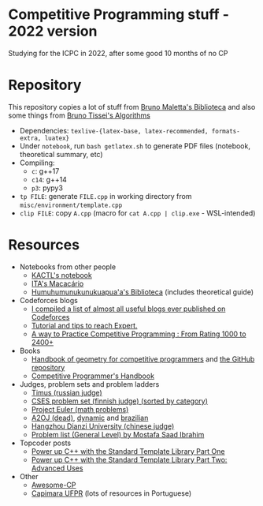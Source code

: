 # Competitive Programming stuff - 2022 version
Studying for the ICPC in 2022, after some good 10 months of no CP

# Repository
This repository copies a lot of stuff from
[Bruno Maletta's Biblioteca](https://github.com/brunomaletta/Biblioteca)
and also some things from [Bruno Tissei's Algorithms](https://gitlab.c3sl.ufpr.br/bft15/algorithms)

- Dependencies: `texlive-{latex-base, latex-recommended, formats-extra, luatex}`
- Under `notebook`, run `bash getlatex.sh` to generate PDF files (notebook, theoretical summary, etc)
- Compiling:
	- `c`: g++17
	- `c14`: g++14
	- `p3`: pypy3
- `tp FILE`: generate `FILE.cpp` in working directory from `misc/environment/template.cpp`
- `clip FILE`: copy `A.cpp` (macro for `cat A.cpp | clip.exe` - WSL-intended)

# Resources
- Notebooks from other people
  - [KACTL's notebook](https://github.com/kth-competitive-programming/kactl/blob/main/kactl.pdf)
  - [ITA's Macacário](https://www.overleaf.com/project/5c34f0a7365e7c08d7483eef)
  - [Humuhumunukunukuapua'a's Biblioteca](https://github.com/brunomaletta/Biblioteca) (includes theoretical guide)
- Codeforces blogs
	- [I compiled a list of almost all useful blogs ever published on Codeforces](https://codeforces.com/blog/entry/91363)
	- [Tutorial and tips to reach Expert.](https://codeforces.com/blog/entry/81882)
	- [A way to Practice Competitive Programming : From Rating 1000 to 2400+](https://codeforces.com/blog/entry/66909)
- Books
  - [Handbook of geometry for competitive programmers](https://vlecomte.github.io/cp-geo.pdf) and [the GitHub repository](https://github.com/pllk/cphb)
  - [Competitive Programmer's Handbook](https://cses.fi/book/book.pdf)
- Judges, problem sets and problem ladders
	- [Timus (russian judge)](https://acm.timus.ru)
	- [CSES problem set (finnish judge) (sorted by category)](https://cses.fi/problemset/)
	- [Project Euler (math problems)](https://projecteuler.net/archives/) 
	- [A2OJ (dead)](https://a2oj.com/), [dynamic](https://a2oj.herokuapp.com/?handle=&rating=1&div=1) and [brazilian](https://quirino.net/a2oj/index.html)
	- [Hangzhou Dianzi University (chinese judge)](http://acm.hdu.edu.cn/)
  - [Problem list (General Level) by Mostafa Saad Ibrahim](https://docs.google.com/spreadsheets/d/1-n9Fnvhsnvsqh-IerE_yyIshw5RUNer_7EjwF_GW-TA/edit#gid=1918248438)
- Topcoder posts
	- [Power up C++ with the Standard Template Library Part One](https://www.topcoder.com/thrive/articles/Power%20up%20C++%20with%20the%20Standard%20Template%20Library%20Part%20One)
	- [Power up C++ with the Standard Template Library Part Two: Advanced Uses](https://www.topcoder.com/thrive/articles/Power%20up%20C++%20with%20the%20Standard%20Template%20Library%20Part%20Two:%20Advanced%20Uses)
- Other
  - [Awesome-CP](https://github.com/lnishan/awesome-competitive-programming)
  - [Capimara UFPR](https://www.inf.ufpr.br/maratona/) (lots of resources in Portuguese)
